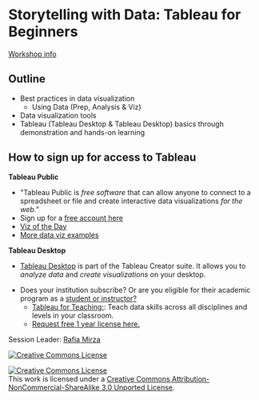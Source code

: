 # Storytelling with Data: Tableau for Beginners
[Workshop info](https://inside.twu.edu/campuses/read/storytelling-with-data-workshop-set)

## Outline
- Best practices in data visualization
    - Using Data (Prep, Analysis & Viz)
- Data visualization tools
- Tableau (Tableau Desktop & Tableau Desktop) basics through demonstration and hands-on learning 


## How to sign up for access to Tableau 

 **Tableau Public**
* "Tableau Public is *free software* that can allow anyone to connect to a spreadsheet or file and create interactive data visualizations *for the web."*
* Sign up for a [free account here](https://public.tableau.com/en-us/s/)
* [Viz of the Day](https://public.tableau.com/app/discover/viz-of-the-day)
* [More data viz examples](https://www.tableau.com/learn/articles/best-data-visualization-blogs_)

**Tableau Desktop**
* [Tableau Desktop](https://www.tableau.com/products/desktop) is part of the Tableau Creator suite. It allows you to *analyze data* and *create visualizations* on your desktop.
- Does your institution subscribe? Or are you eligible for their academic program as a [student or instructor?](https://www.tableau.com/community/academic)
    * [Tableau for Teaching:](https://www.tableau.com/academic/teaching): Teach data skills across all disciplines and levels in your classroom. 
    * [Request free 1 year license here.](https://www.tableau.com/academic/teaching#form)

Session Leader: [Rafia Mirza](https://librarianrafia.github.io/about/)

 
[![Creative Commons License](https://licensebuttons.net/l/by-nc-sa/3.0/88x31.png)](https://creativecommons.org/licenses/by-nc-sa/3.0/)


<a rel="license" href="http://creativecommons.org/licenses/by-nc-sa/3.0/"><img alt="Creative Commons License" style="border-width:0" src="https://i.creativecommons.org/l/by-nc-sa/3.0/88x31.png" /></a><br />This work is licensed under a <a rel="license" href="http://creativecommons.org/licenses/by-nc-sa/3.0/">Creative Commons Attribution-NonCommercial-ShareAlike 3.0 Unported License</a>.
